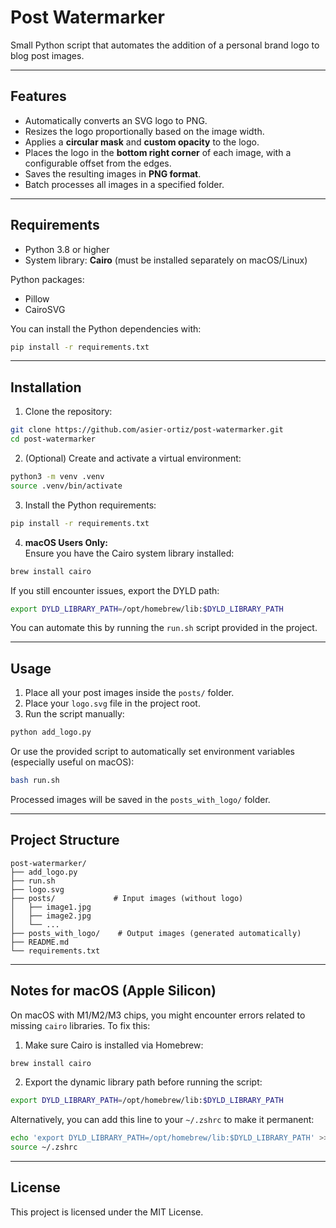 # Post Watermarker

Small Python script that automates the addition of a personal brand logo to blog post images.

---

## Features

- Automatically converts an SVG logo to PNG.
- Resizes the logo proportionally based on the image width.
- Applies a **circular mask** and **custom opacity** to the logo.
- Places the logo in the **bottom right corner** of each image, with a configurable offset from the edges.
- Saves the resulting images in **PNG format**.
- Batch processes all images in a specified folder.

---

## Requirements

- Python 3.8 or higher
- System library: **Cairo** (must be installed separately on macOS/Linux)

Python packages:

- Pillow
- CairoSVG

You can install the Python dependencies with:

```bash
pip install -r requirements.txt
```

---

## Installation

1. Clone the repository:

```bash
git clone https://github.com/asier-ortiz/post-watermarker.git
cd post-watermarker
```

2. (Optional) Create and activate a virtual environment:

```bash
python3 -m venv .venv
source .venv/bin/activate
```

3. Install the Python requirements:

```bash
pip install -r requirements.txt
```

4. **macOS Users Only:**  
   Ensure you have the Cairo system library installed:

```bash
brew install cairo
```

If you still encounter issues, export the DYLD path:

```bash
export DYLD_LIBRARY_PATH=/opt/homebrew/lib:$DYLD_LIBRARY_PATH
```

You can automate this by running the `run.sh` script provided in the project.

---

## Usage

1. Place all your post images inside the `posts/` folder.
2. Place your `logo.svg` file in the project root.
3. Run the script manually:

```bash
python add_logo.py
```

Or use the provided script to automatically set environment variables (especially useful on macOS):

```bash
bash run.sh
```

Processed images will be saved in the `posts_with_logo/` folder.

---

## Project Structure

```
post-watermarker/
├── add_logo.py
├── run.sh
├── logo.svg
├── posts/             # Input images (without logo)
│   ├── image1.jpg
│   ├── image2.jpg
│   └── ...
├── posts_with_logo/    # Output images (generated automatically)
├── README.md
└── requirements.txt
```

---

## Notes for macOS (Apple Silicon)

On macOS with M1/M2/M3 chips, you might encounter errors related to missing `cairo` libraries.
To fix this:

1. Make sure Cairo is installed via Homebrew:

```bash
brew install cairo
```

2. Export the dynamic library path before running the script:

```bash
export DYLD_LIBRARY_PATH=/opt/homebrew/lib:$DYLD_LIBRARY_PATH
```

Alternatively, you can add this line to your `~/.zshrc` to make it permanent:

```bash
echo 'export DYLD_LIBRARY_PATH=/opt/homebrew/lib:$DYLD_LIBRARY_PATH' >> ~/.zshrc
source ~/.zshrc
```

---

## License

This project is licensed under the MIT License.
